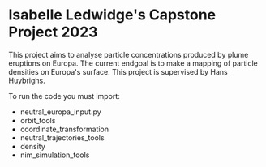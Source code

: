 # Isabelle Ledwidge's Capstone Project 2023
This project aims to analyse particle concentrations produced by plume eruptions on Europa.
The current endgoal is to make a mapping of particle densities on Europa's surface.
This project is supervised by Hans Huybrighs.

To run the code you must import:
-  neutral_europa_input.py
-  orbit_tools
-  coordinate_transformation
-  neutral_trajectories_tools
-  density
-  nim_simulation_tools
